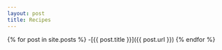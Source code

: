 ```yaml
---
layout: post
title: Recipes
---
```


{% for post in site.posts %}
-[{{ post.title }}]({{ post.url }})
{% endfor %}

